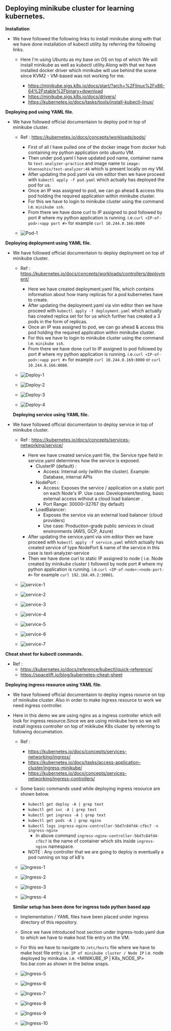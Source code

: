 ## Deploying minikube cluster for learning kubernetes.

**Installation**

- We have followed the following links to install minikube along with that we have done installation of kubectl utility by referring the following links.
    - Here I'm using Ubuntu as my base on OS on top of which We will install minikube as well as kubectl utility.Along with that we have installed docker driver which minikube will use behind the scene since KVM2 - VM-based was not working for me.

        - https://minikube.sigs.k8s.io/docs/start/?arch=%2Flinux%2Fx86-64%2Fstable%2Fbinary+download
        - https://minikube.sigs.k8s.io/docs/drivers/
        - https://kubernetes.io/docs/tasks/tools/install-kubectl-linux/ 

**Deploying pod using YAML file.**

- We have followed official documentaion to deploy pod in top of minikube cluster.
    - Ref : https://kubernetes.io/docs/concepts/workloads/pods/ 

        - First of all I have pulled one of the docker image from docker hub containing my python application onto ubuntu VM.
        - Then under pod.yaml I have updated pod name, container name to `text-analyzer-practice` and image name to `image: khannashiv/text-analyzer:46` which is present locally on my VM.
        - After updating the pod.yaml via vim editor then we have proceed with `kubectl apply -f pod.yaml` which actually has deployed the pod for us.
        - Once an IP was assigned to pod, we can go ahead & access this pod holding the required application within minikube cluster.
        - For this we have to login to minikube cluster using the command i.e. `minikube ssh`. 
        - From there we have done curl to IP assigned to pod followed by port # where my python application is running. i.e.`curl <IP-of-pod>:<app port #>` for example  `curl 10.244.0.166:8000`

    - ![](../images/Pod-1.PNG "Pod-1")

**Deploying deployment using YAML file.**

- We have followed official documentaion to deploy deployment on top of minikube cluster.
    - Ref : https://kubernetes.io/docs/concepts/workloads/controllers/deployment/ 

        - Here we have created deployment.yaml file, which contains information about how many replicas for a pod kubernetes have to create.
        - After updating the deployment.yaml via vim editor then we have proceed with `kubectl apply -f deployment.yaml` which actually has created replica set for for us which further has created a 3 pods in the form of replicas.
        - Once an IP was assigned to pod, we can go ahead & access this pod holding the required application within minikube cluster.
        - For this we have to login to minikube cluster using the command i.e. `minikube ssh`.
        - From there we have done curl to IP assigned to pod followed by port # where my python application is running. i.e.`curl <IP-of-pod>:<app port #>` for example  `curl 10.244.0.169:8000` or  `curl 10.244.0.166:8000`.

    - ![](../images/Deploy-1.PNG "Deploy-1")
    - ![](../images/Deploy-2.PNG "Deploy-2")
    - ![](../images/Deploy-3.PNG "Deploy-3")
    - ![](../images/Deploy-4.PNG "Deploy-4")

  **Deploying service using YAML file.**

- We have followed official documentaion to deploy service in top of minikube cluster.
    - Ref : https://kubernetes.io/docs/concepts/services-networking/service/

        - Here we have created service.yaml file, the Service type field in service.yaml determines how the service is exposed.
            - ClusterIP (default) : 
                - Access: Internal only (within the cluster). Example: Database, internal APIs
            - NodePort : 
                - Access: Exposes the service / application on a static port on each Node's IP. Use case: Development/testing, basic external access without a cloud load balancer .
                - Port Range: 30000–32767 (by default)
            - LoadBalancer: 
                - Exposes the service via an external load balancer (cloud providers)
                - Use case: Production-grade public services in cloud environments (AWS, GCP, Azure)
        - After updating the service.yaml via vim editor then we have proceed with `kubectl apply -f service.yaml` which actually has created service of type NodePort & name of the service in this case is text-analyzer-service
        - Then we have done curl to static IP assigned to node ( i.e. Node created by minikube cluster ) followed by node port # where my python application is running. i.e.`curl <IP-of-node>:<node-port-#>` for example  `curl 192.168.49.2:30001`.
    

    - ![](../images/Service-1.PNG "service-1")
    - ![](../images/Service-2.PNG "service-2")
    - ![](../images/Service-3.PNG "service-3")
    - ![](../images/Service-4.PNG "service-4")
    - ![](../images/Service-5.PNG "service-5")
    - ![](../images/Service-6.PNG "service-6")
    - ![](../images/Service-7.PNG "service-7")


**Cheat sheet for kubectl commands.**
  - Ref : 
    - https://kubernetes.io/docs/reference/kubectl/quick-reference/
    - https://spacelift.io/blog/kubernetes-cheat-sheet


**Deploying ingress resource using YAML file.**

- We have followed official documentaion to deploy ingess rsource on top of minikube cluster. Also in order to make ingress resource to work we need ingress controller.
- Here in this demo we are using nginx as a ingress controller which will look for ingress resource.Since we are using minikube here so we will install ingress controller on top of mikikube K8s cluster by referring to following documetation.
    - Ref : 
        - https://kubernetes.io/docs/concepts/services-networking/ingress/
        - https://kubernetes.io/docs/tasks/access-application-cluster/ingress-minikube/
        - https://kubernetes.io/docs/concepts/services-networking/ingress-controllers/
    - Some basic commands used while deploying ingress resource are shown below.
        - `kubectl get deploy -A | grep text`
        - `kubectl get svc -A | grep text`
        - `kubectl get ingress -A | grep text`
        - `kubectl get pods -A | grep nginx`
        - `kubectl logs ingress-nginx-controller-56d7c84fd4-cfbc7 -n ingress-nginx`
            - In above command `ingress-nginx-controller-56d7c84fd4-cfbc7` is the name of container which sits inside `ingress-nginx` namespace.
        - NOTE : Any controller that we are going to deploy is eventually a pod running on top of k8's


    - ![](../images/Ingress-1.PNG "Ingress-1")
    - ![](../images/Ingress-2.PNG "Ingress-2")
    - ![](../images/Ingress-3.PNG "Ingress-3")
    - ![](../images/Ingress-4.PNG "Ingress-4")

    **Similar setup has been done for ingress todo python based app**
    - Implementation / YAML files have been placed under ingress directory of this repository.
    - Since we have introduced host section under ingress-todo.yaml due to which we have to make host file entry on the VM.
    - For this we have to navigate to `/etc/hosts` file where we have to make host file entry i.e. `IP of minikube cluster / Node IP` i.e. node deployed by minikube. i.e. <MINIKUBE_IP | K8s_NODE_IP> foo.bar.com as shown in the below snaps.

    - ![](../images/Ingress-5.PNG "Ingress-5")
    - ![](../images/Ingress-6.PNG "Ingress-6")
    - ![](../images/Ingress-7.PNG "Ingress-7")
    - ![](../images/Ingress-8.PNG "Ingress-8")
    - ![](../images/Ingress-9.PNG "Ingress-9")
    - ![](../images/Ingress-10.PNG "Ingress-10")